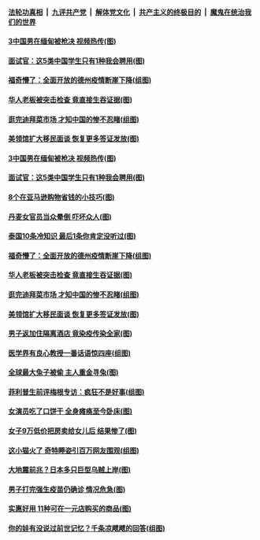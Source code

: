 ####  [法轮功真相](../../../../basic/blob/master/README.md?t=04161831) &nbsp;|&nbsp; [九评共产党](../../../../9ping.md/blob/master/README.md?t=04161831) &nbsp;|&nbsp; [解体党文化](../../../../jtdwh.md/blob/master/README.md?t=04161831)  &nbsp;|&nbsp; [共产主义的终极目的](../../../../gczydzjmd.md/blob/master/README.md?t=04161831) &nbsp;|&nbsp; [魔鬼在统治我们的世界](../../../../mgztzwmdsj.md/blob/master/README.md?t=04161831) 

#### [3中国男在缅甸被枪决 视频热传(图)](../pages/p3/968902.md?t=04161831) 

#### [面试官：这5类中国学生只有1种我会聘用(图)](../pages/p3/968784.md?t=04161831) 

#### [福奇懵了：全面开放的德州疫情断崖下降(组图)](../pages/p3/968779.md?t=04161831) 

#### [华人老板被突击检查 竟直接生吞证据(图)](../pages/p3/968762.md?t=04161831) 

#### [逛完迪拜菜市场 才知中国的惨不忍睹(组图)](../pages/p3/968739.md?t=04161831) 

#### [美领馆扩大移民面谈 恢复更多签证发放(图)](../pages/p3/968732.md?t=04161831) 

#### [3中国男在缅甸被枪决 视频热传(图)](../pages/p3/968902.md?t=04161831) 

#### [面试官：这5类中国学生只有1种我会聘用(图)](../pages/p3/968784.md?t=04161831) 

#### [8个在亚马逊购物省钱的小技巧(图)](../pages/p3/968891.md?t=04161831) 

#### [丹麦女官员当众晕倒 吓坏众人(图)](../pages/p3/968886.md?t=04161831) 

#### [泰国10条冷知识 最后1条你肯定没听过(图)](../pages/p3/968846.md?t=04161831) 

#### [福奇懵了：全面开放的德州疫情断崖下降(组图)](../pages/p3/968779.md?t=04161831) 

#### [华人老板被突击检查 竟直接生吞证据(图)](../pages/p3/968762.md?t=04161831) 

#### [逛完迪拜菜市场 才知中国的惨不忍睹(组图)](../pages/p3/968739.md?t=04161831) 

#### [美领馆扩大移民面谈 恢复更多签证发放(图)](../pages/p3/968732.md?t=04161831) 

#### [男子返加住隔离酒店 竟染疫传染全家(图)](../pages/p3/968705.md?t=04161831) 

#### [医学界有良心教授一番话语惊四座(组图)](../pages/p3/968538.md?t=04161831) 

#### [全球最大兔子被偷 主人重金寻兔(图)](../pages/p3/968679.md?t=04161831) 

#### [菲利普生前评梅根专访：疯狂不是好事(组图)](../pages/p3/968659.md?t=04161831) 

#### [女演员吃了口饼干 全身瘫痪至今卧床(图)](../pages/p3/968656.md?t=04161831) 

#### [女子9万低价把房卖给女儿后 结果惨了(图)](../pages/p3/968642.md?t=04161831) 

#### [这小猫火了 奇特睡姿引百万网友围观(组图)](../pages/p3/968637.md?t=04161831) 

#### [大地震前兆？日本多只巨型乌贼上岸(图)](../pages/p3/968561.md?t=04161831) 

#### [男子打完强生疫苗仍确诊 情况危急(图)](../pages/p3/968553.md?t=04161831) 

#### [实惠好用 11种可在一元店购买的商品(图)](../pages/p3/968554.md?t=04161831) 

#### [你的娃有没说过前世记忆？千条凉飕飕的回答(组图)](../pages/p3/968539.md?t=04161831) 


